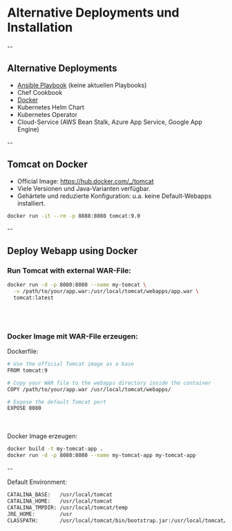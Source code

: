 # Alternative Deployments und Installation

--

## Alternative Deployments

- [Ansible Playbook](https://github.com/ansible/ansible-examples/blob/master/tomcat-standalone/group_vars/tomcat-servers) (keine aktuellen Playbooks)
- Chef Cookbook
- [Docker]( https://hub.docker.com/_/tomcat)
- Kubernetes Helm Chart
- Kubernetes Operator
- Cloud-Service (AWS Bean Stalk, Azure App Service, Google App Engine)


--

## Tomcat on Docker
- Official Image: https://hub.docker.com/_/tomcat
- Viele Versionen und Java-Varianten verfügbar.
- Gehärtete und reduzierte Konfiguration: u.a. keine Default-Webapps installiert.


```bash
docker run -it --rm -p 8888:8080 tomcat:9.0
```

--

## Deploy Webapp using Docker

### Run Tomcat with external WAR-File:
```bash
docker run -d -p 8080:8080 --name my-tomcat \
  -v /path/to/your/app.war:/usr/local/tomcat/webapps/app.war \
  tomcat:latest
```
<br>
<br>

### Docker Image mit WAR-File erzeugen:

Dockerfile:
```bash
# Use the official Tomcat image as a base
FROM tomcat:9

# Copy your WAR file to the webapps directory inside the container
COPY /path/to/your/app.war /usr/local/tomcat/webapps/

# Expose the default Tomcat port
EXPOSE 8080
````
<br>
<br>
Docker Image erzeugen:

```bash
docker build -t my-tomcat-app .
docker run -d -p 8080:8080 --name my-tomcat-app my-tomcat-app
```

--

Default Environment:
```bash
CATALINA_BASE:   /usr/local/tomcat
CATALINA_HOME:   /usr/local/tomcat
CATALINA_TMPDIR: /usr/local/tomcat/temp
JRE_HOME:        /usr
CLASSPATH:       /usr/local/tomcat/bin/bootstrap.jar:/usr/local/tomcat/bin/tomcat-juli.jar
```

